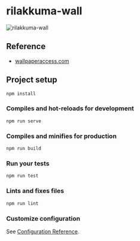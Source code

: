 # rilakkuma-wall

![rilakkuma-wall](https://upload.cc/i1/2020/01/16/p9PaA6.png)

## Reference

- [wallpaperaccess.com](https://wallpaperaccess.com/rilakkuma)

## Project setup
```
npm install
```

### Compiles and hot-reloads for development
```
npm run serve
```

### Compiles and minifies for production
```
npm run build
```

### Run your tests
```
npm run test
```

### Lints and fixes files
```
npm run lint
```

### Customize configuration
See [Configuration Reference](https://cli.vuejs.org/config/).
